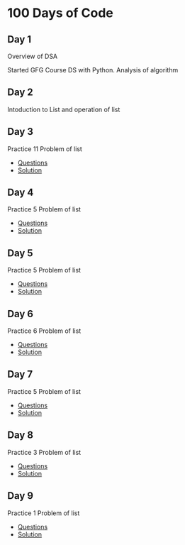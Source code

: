 # 100 Days of Code

## Day 1

Overview of DSA

Started GFG Course DS with Python.
Analysis of algorithm


## Day 2

Intoduction to List and operation of list

## Day 3

Practice 11 Problem of list 
- [Questions](https://github.com/SachinMadhukar09/100-Days-Of-Code/blob/master/Day%203/README.md)
- [Solution](https://github.com/SachinMadhukar09/100-Days-Of-Code/tree/master/Day%203)

## Day 4

Practice 5 Problem of list 
- [Questions](https://github.com/SachinMadhukar09/100-Days-Of-Code/blob/master/Day%204/README.md)
- [Solution](https://github.com/SachinMadhukar09/100-Days-Of-Code/tree/master/Day%204)

## Day 5

Practice 5 Problem of list 
- [Questions](https://github.com/SachinMadhukar09/100-Days-Of-Code/blob/master/Day%205/README.md)
- [Solution](https://github.com/SachinMadhukar09/100-Days-Of-Code/tree/master/Day%205)

## Day 6

Practice 6 Problem of list 
- [Questions](https://github.com/SachinMadhukar09/100-Days-Of-Code/blob/master/Day%206/README.md)
- [Solution](https://github.com/SachinMadhukar09/100-Days-Of-Code/tree/master/Day%206)

## Day 7

Practice 5 Problem of list 
- [Questions](https://github.com/SachinMadhukar09/100-Days-Of-Code/blob/master/Day%207/README.md)
- [Solution](https://github.com/SachinMadhukar09/100-Days-Of-Code/tree/master/Day%207)

## Day 8

Practice 3 Problem of list 
- [Questions](https://github.com/SachinMadhukar09/100-Days-Of-Code/blob/master/Day%208/README.md)
- [Solution](https://github.com/SachinMadhukar09/100-Days-Of-Code/tree/master/Day%208)

## Day 9

Practice 1 Problem of list 
- [Questions](https://github.com/SachinMadhukar09/100-Days-Of-Code/blob/master/Day%209/README.md)
- [Solution](https://github.com/SachinMadhukar09/100-Days-Of-Code/tree/master/Day%209)